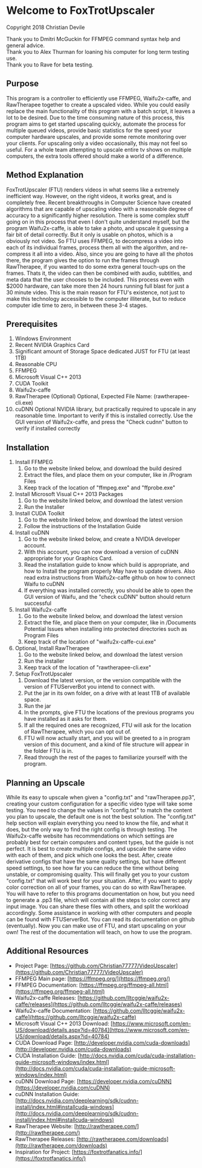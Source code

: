 # Welcome to FoxTrotUpscaler

Copyright 2018 Christian Devile

Thank you to Dmitri McGuckin for FFMPEG command syntax help and general advice.  
Thank you to Alex Thurman for loaning his computer for long term testing use.  
Thank you to Rave for beta testing.

## Purpose

This program is a controller to efficiently use FFMPEG, Waifu2x-caffe, and RawTherapee together to create a upscaled video. While you could easily replace the main functionality of this program with a batch script, it leaves a lot to be desired. Due to the time consuming nature of this process, this program aims to get started upscaling quickly, automate the process for multiple queued videos, provide basic statistics for the speed your computer hardware upscales, and provide some remote monitoring over your clients. For upscaling only a video occasionally, this may not feel so useful. For a whole team attempting to upscale entire tv shows on multiple computers, the extra tools offered should make a world of a difference.

## Method Explanation

FoxTrotUpscaler (FTU) renders videos in what seems like a extremely inefficient way. However, on the right videos, it works great, and is completely free. Recent breakthroughs in Computer Science have created algorithms that are capable of upscaling video with a reasonable degree of accuracy to a significantly higher resolution. There is some complex stuff going on in this process that even I don't quite understand myself, but the program Waifu2x-caffe, is able to take a photo, and upscale it guessing a fair bit of detail correctly. But it only is usable on photos, which is a obviously not video. So FTU uses FFMPEG, to decompress a video into each of its individual frames, process them all with the algorithm, and re-compress it all into a video. Also, since you are going to have all the photos there, the program gives the option to run the frames through RawTherapee, if you wanted to do some extra general touch-ups on the frames. Thats it, the video can then be combined with audio, subtitles, and meta data that the user chooses to be included. This process even with $2000 hardware, can take more then 24 hours running full blast for just a 30 minute video. This is the main reason for FTU's existence, not just to make this technology accessible to the computer illiterate, but to reduce computer idle time to zero, in between these 3-4 stages.

## Prerequisites

   1. Windows Environment
   2. Recent NVIDIA Graphics Card
   3. Significant amount of Storage Space dedicated JUST for FTU (at least 1TB)
   4. Reasonable CPU
   5. FFMPEG
   6. Microsoft Visual C++ 2013
   7. CUDA Toolkit
   8. Waifu2x-caffe
   9. RawTherapee (Optional)
      Optional, Expected File Name: (rawtherapee-cli.exe)
   10. cuDNN
      Optional NVIDIA library, but practically required to upscale in any reasonable time.
      Important to verify if this is installed correctly. Use the GUI version of Waifu2x-caffe, and press the "Check cudnn" button to verify if installed correctly

## Installation

   1. Install FFMPEG
         1. Go to the website linked below, and download the build desired
         2. Extract the files, and place them on your computer, like in /Program Files
         3. Keep track of the location of "ffmpeg.exe" and "ffprobe.exe"
   2. Install Microsoft Visual C++ 2013 Packages
         1. Go to the website linked below, and download the latest version
		 2. Run the Installer
   3. Install CUDA Toolkit
         1. Go to the website linked below, and download the latest version
		 2. Follow the instructions of the Installation Guide
   4. Install cuDNN
         1. Go to the website linked below, and create a NVIDIA developer account.
         2. With this account, you can now download a version of cuDNN appropriate for your Graphics Card.
         3. Read the installation guide to know which build is appropriate, and how to Install the program properly
            May have to update drivers. Also read extra instructions from Waifu2x-caffe github on how to connect Waifu to cuDNN
         4. If everything was installed correctly, you should be able to open the GUI version of Waifu, and the "check cuDNN" button should return successful
   5. Install Waifu2x-caffe
         1. Go to the website linked below, and download the latest version
         2. Extract the file, and place them on your computer, like in /Documents
            Potential Issues when installing into protected directories such as Program Files
         3. Keep track of the location of "waifu2x-caffe-cui.exe"
   6. Optional, Install RawTherapee
         1. Go to the website linked below, and download the latest version
         2. Run the installer
         3. Keep track of the location of "rawtherapee-cli.exe"
   7. Setup FoxTrotUpscaler
         1. Download the latest version, or the version compatible with the version of FTUServerBot you intend to connect with.
         2. Put the jar in its own folder, on a drive with at least 1TB of available space.
         3. Run the jar
         4. In the prompts, give FTU the locations of the previous programs you have installed as it asks for them.
         5. If all the required ones are recognized, FTU will ask for the location of RawTherapee, which you can opt out of.
         6. FTU will now actually start, and you will be greeted to a in program version of this document, and a kind of file structure will appear in the folder FTU is in. 
         7. Read through the rest of the pages to familiarize yourself with the program.

## Planning an Upscale

While its easy to upscale when given a "config.txt" and "rawTherapee.pp3", creating your custom configuration for a specific video type will take some testing. You need to change the values in "config.txt" to match the content you plan to upscale, the default one is not the best solution. The "config.txt" help section will explain everything you need to know the file, and what it does, but the only way to find the right config is through testing. The Waifu2x-caffe website has recommendations on which settings are probably best for certain computers and content types, but the guide is not perfect. It is best to create multiple configs, and upscale the same video with each of them, and pick which one looks the best. After, create derivative configs that have the same quality settings, but have different speed settings, to see how far you can reduce the time without being unstable, or compromising quality. This will finally get you to your custom "config.txt" that will work best for your situation. After, if you want to apply color correction on all of your frames, you can do so with RawTherapee. You will have to refer to this programs documentation on how, but you need to generate a .pp3 file, which will contain all the steps to color correct any input image. You can share these files with others, and split the workload accordingly. Some assistance in working with other computers and people can be found with FTUServerBot. You can read its documentation on github (eventually). Now you can make use of FTU, and start upscaling on your own! The rest of the documentation will teach, on how to use the program.

## Additional Resources

* Project Page: [https://github.com/Christian77777/VideoUpscaler](https://github.com/Christian77777/VideoUpscaler)
* FFMPEG Main page: [https://ffmpeg.org/](https://ffmpeg.org/)
* FFMPEG Documentation: [https://ffmpeg.org/ffmpeg-all.html](https://ffmpeg.org/ffmpeg-all.html)
* Waifu2x-caffe Releases: [https://github.com/lltcggie/waifu2x-caffe/releases](https://github.com/lltcggie/waifu2x-caffe/releases)
* Waifu2x-caffe Documentation: [https://github.com/lltcggie/waifu2x-caffe](https://github.com/lltcggie/waifu2x-caffe)
* Microsoft Visual C++ 2013 Download: [https://www.microsoft.com/en-US/download/details.aspx?id=40784](https://www.microsoft.com/en-US/download/details.aspx?id=40784)
* CUDA Download Page: [http://developer.nvidia.com/cuda-downloads](http://developer.nvidia.com/cuda-downloads)
* CUDA Installation Guide: [http://docs.nvidia.com/cuda/cuda-installation-guide-microsoft-windows/index.html](http://docs.nvidia.com/cuda/cuda-installation-guide-microsoft-windows/index.html)
* cuDNN Download Page: [https://developer.nvidia.com/cuDNN](https://developer.nvidia.com/cuDNN)
* cuDNN Installation Guide: [http://docs.nvidia.com/deeplearning/sdk/cudnn-install/index.html#installcuda-windows](http://docs.nvidia.com/deeplearning/sdk/cudnn-install/index.html#installcuda-windows)
* RawTherapee Website: [http://rawtherapee.com/](http://rawtherapee.com/)
* RawTherapee Releases: [http://rawtherapee.com/downloads](http://rawtherapee.com/downloads)
* Inspiration for Project: [https://foxtrotfanatics.info/](https://foxtrotfanatics.info/)

